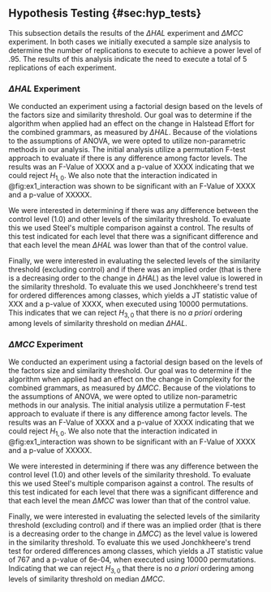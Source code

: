 ## Hypothesis Testing {#sec:hyp_tests}

This subsection details the results of the $\Delta HAL$ experiment and $\Delta MCC$ experiment. In both cases we initially executed a sample size analysis to determine the number of replications to execute to achieve a power level of .95. The results of this analysis indicate the need to execute a total of 5 replications of each experiment.

### $\Delta HAL$ Experiment

We conducted an experiment using a factorial design based on the levels of the factors size and similarity threshold. Our goal was to determine if the algorithm when applied had an effect on the change in Halstead Effort for the combined grammars, as measured by $\Delta HAL$. Because of the violations to the assumptions of ANOVA, we were opted to utilize non-parametric methods in our analysis. The initial analysis utilize a permutation F-test approach to evaluate if there is any difference among factor levels. The results was an F-Value of XXXX and a p-value of XXXX indicating that we could reject $H_{1,0}$. We also note that the interaction indicated in @fig:ex1_interaction was shown to be significant with an F-Value of XXXX and a p-value of XXXXX.

We were interested in determining if there was any difference between the control level (1.0) and other levels of the similarity threshold. To evaluate this we used Steel's multiple comparison against a control. The results of this test indicated for each level that there was a significant difference and that each level the mean $\Delta HAL$ was lower than that of the control value.

Finally, we were interested in evaluating the selected levels of the similarity threshold (excluding control) and if there was an implied order (that is there is a decreasing order to the change in $\Delta HAL$) as the level value is lowered in the similarity threshold. To evaluate this we used Jonchkheere's trend test for ordered differences among classes, which yields a JT statistic value of XXX and a p-value of XXXX, when executed using 10000 permutations. This indicates that we can reject $H_{3,0}$ that there is no *a priori* ordering among levels of similarity threshold on median $\Delta HAL$.

### $\Delta MCC$ Experiment

We conducted an experiment using a factorial design based on the levels of the factors size and similarity threshold. Our goal was to determine if the algorithm when applied had an effect on the change in Complexity for the combined grammars, as measured by $\Delta MCC$. Because of the violations to the assumptions of ANOVA, we were opted to utilize non-parametric methods in our analysis. The initial analysis utilize a permutation F-test approach to evaluate if there is any difference among factor levels. The results was an F-Value of XXXX and a p-value of XXXX indicating that we could reject $H_{1,0}$. We also note that the interaction indicated in @fig:ex1_interaction was shown to be significant with an F-Value of XXXX and a p-value of XXXXX.

We were interested in determining if there was any difference between the control level (1.0) and other levels of the similarity threshold. To evaluate this we used Steel's multiple comparison against a control. The results of this test indicated for each level that there was a significant difference and that each level the mean $\Delta MCC$ was lower than that of the control value.

Finally, we were interested in evaluating the selected levels of the similarity threshold (excluding control) and if there was an implied order (that is there is a decreasing order to the change in $\Delta MCC$) as the level value is lowered in the similarity threshold. To evaluate this we used Jonchkheere's trend test for ordered differences among classes, which yields a JT statistic value of 767 and a p-value of 6e-04, when executed using 10000 permutations. Indicating that we can reject $H_{3,0}$ that there is no *a priori* ordering among levels of similarity threshold on median $\Delta MCC$.
